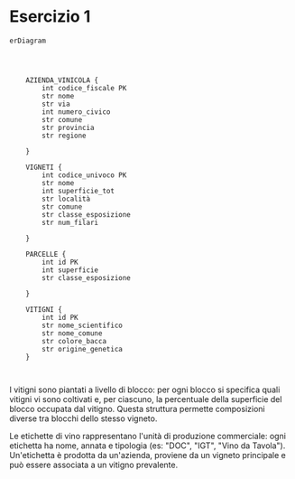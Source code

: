 # Esercizio 1

```mermaid
erDiagram




    AZIENDA_VINICOLA {
        int codice_fiscale PK
        str nome
        str via
        int numero_civico
        str comune
        str provincia
        str regione 

    }

    VIGNETI {
        int codice_univoco PK
        str nome
        int superficie_tot
        str località
        str comune
        str classe_esposizione
        str num_filari

    }

    PARCELLE {
        int id PK
        int superficie
        str classe_esposizione

    }

    VITIGNI {
        int id PK
        str nome_scientifico
        str nome_comune
        str colore_bacca
        str origine_genetica
    }



```


I vitigni sono piantati a livello di blocco: per ogni blocco si specifica quali vitigni vi sono coltivati e, per ciascuno, la percentuale della superficie del blocco occupata dal vitigno. Questa struttura permette composizioni diverse tra blocchi dello stesso vigneto.

Le etichette di vino rappresentano l'unità di produzione commerciale: ogni etichetta ha nome, annata e tipologia (es: "DOC", "IGT", "Vino da Tavola"). Un'etichetta è prodotta da un'azienda, proviene da un vigneto principale e può essere associata a un vitigno prevalente.
